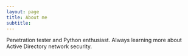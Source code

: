 ```yaml
---
layout: page
title: About me
subtitle: 
---
```


Penetration tester and Python enthusiast. Always learning more about Active Directory network security.
